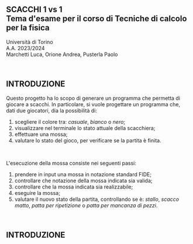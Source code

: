 ## SCACCHI 1 vs 1 <br/> Tema d'esame per il corso di Tecniche di calcolo per la fisica
Università di Torino <br/> A.A. 2023/2024 <br/> Marchetti Luca, Orione Andrea, Pusterla Paolo

<br/>

## INTRODUZIONE
Questo progetto ha lo scopo di generare un programma che permetta di giocare a scacchi. In particolare, si vuole progettare un programma che, dati due giocatori, dia la possibilità di:

1. scegliere il colore tra: *casuale*, *bianco* o *nero*;
2. visualizzare nel terminale lo stato attuale della scacchiera;
3. effettuare una mossa;
4. valutare lo stato del gioco, per verificare se la partita è finita.

<br/>

L'esecuzione della mossa consiste nei seguenti passi:

1. prendere in input una mossa in notazione standard FIDE;
2. controllare che notazione della mossa indicata sia valida;
3. controllare che la mossa indicata sia realizzabile; 
3. eseguire la mossa;
4. valutare il nuovo stato della partita, controllando se è: *stallo*, *scacco matto*, *patta per ripetizione* o *patta per mancanza di pezzi*.

<br/>

## INTRODUZIONE
